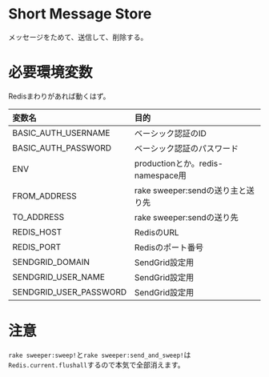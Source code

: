# Short Message Store

メッセージをためて、送信して、削除する。

# 必要環境変数

Redisまわりがあれば動くはず。

変数名|目的
:---|:---
BASIC_AUTH_USERNAME|ベーシック認証のID
BASIC_AUTH_PASSWORD|ベーシック認証のパスワード
ENV|productionとか。redis-namespace用
FROM_ADDRESS|rake sweeper:sendの送り主と送り先
TO_ADDRESS|rake sweeper:sendの送り先
REDIS_HOST|RedisのURL
REDIS_PORT|Redisのポート番号
SENDGRID_DOMAIN|SendGrid設定用
SENDGRID_USER_NAME|SendGrid設定用
SENDGRID_USER_PASSWORD|SendGrid設定用

# 注意

`rake sweeper:sweep!`と`rake sweeper:send_and_sweep!`は`Redis.current.flushall`するので本気で全部消えます。
